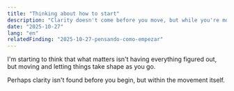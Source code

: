 ```yaml
---
title: "Thinking about how to start"
description: "Clarity doesn't come before you move, but while you're moving."
date: "2025-10-27"
lang: "en"
relatedFinding: "2025-10-27-pensando-como-empezar"
---
```


I'm starting to think that what matters isn't having everything figured out,  
but moving and letting things take shape as you go.  

Perhaps clarity isn't found before you begin, but within the movement itself.
